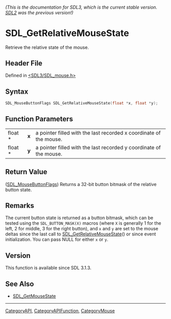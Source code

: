 ###### (This is the documentation for SDL3, which is the current stable version. [SDL2](https://wiki.libsdl.org/SDL2/) was the previous version!)
# SDL_GetRelativeMouseState

Retrieve the relative state of the mouse.

## Header File

Defined in [<SDL3/SDL_mouse.h>](https://github.com/libsdl-org/SDL/blob/main/include/SDL3/SDL_mouse.h)

## Syntax

```c
SDL_MouseButtonFlags SDL_GetRelativeMouseState(float *x, float *y);
```

## Function Parameters

|         |       |                                                                    |
| ------- | ----- | ------------------------------------------------------------------ |
| float * | **x** | a pointer filled with the last recorded x coordinate of the mouse. |
| float * | **y** | a pointer filled with the last recorded y coordinate of the mouse. |

## Return Value

([SDL_MouseButtonFlags](SDL_MouseButtonFlags)) Returns a 32-bit button
bitmask of the relative button state.

## Remarks

The current button state is returned as a button bitmask, which can be
tested using the `SDL_BUTTON_MASK(X)` macros (where `X` is generally 1 for
the left, 2 for middle, 3 for the right button), and `x` and `y` are set to
the mouse deltas since the last call to
[SDL_GetRelativeMouseState](SDL_GetRelativeMouseState)() or since event
initialization. You can pass NULL for either `x` or `y`.

## Version

This function is available since SDL 3.1.3.

## See Also

- [SDL_GetMouseState](SDL_GetMouseState)

----
[CategoryAPI](CategoryAPI), [CategoryAPIFunction](CategoryAPIFunction), [CategoryMouse](CategoryMouse)


